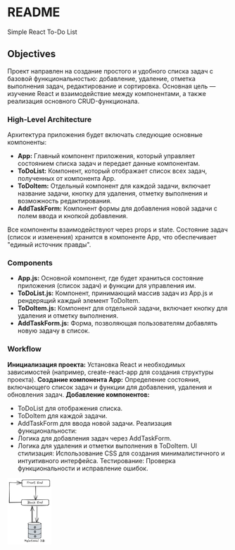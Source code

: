 # README #
Simple React To-Do List
## Objectives

Проект направлен на создание простого и удобного списка задач с базовой функциональностью: добавление, удаление, отметка выполнения задач, редактирование и сортировка. Основная цель — изучение React и взаимодействие между компонентами, а также реализация основного CRUD-функционала.
### High-Level Architecture

Архитектура приложения будет включать следующие основные компоненты:

- **App:** Главный компонент приложения, который управляет состоянием списка задач и передает данные компонентам.
- **ToDoList:** Компонент, который отображает список всех задач, полученных от компонента App.
- **ToDoItem:** Отдельный компонент для каждой задачи, включает название задачи, кнопку для удаления, отметку выполнения и возможность редактирования.
- **AddTaskForm:** Компонент формы для добавления новой задачи с полем ввода и кнопкой добавления.

Все компоненты взаимодействуют через props и state. Состояние задач (список и изменения) хранится в компоненте App, что обеспечивает "единый источник правды".
### Components

- **App.js:** Основной компонент, где будет храниться состояние приложения (список задач) и функции для управления им.
- **ToDoList.js:** Компонент, принимающий массив задач из App.js и рендерящий каждый элемент ToDoItem.
- **ToDoItem.js:** Компонент для отдельной задачи, включает кнопку для удаления и отметку выполнения.
- **AddTaskForm.js:** Форма, позволяющая пользователям добавлять новую задачу в список.

### Workflow

**Инициализация проекта:** Установка React и необходимых зависимостей (например, create-react-app для создания структуры проекта).
**Создание компонента App:** Определение состояния, включающего список задач и функции для добавления, удаления и обновления задач.
**Добавление компонентов:**
- ToDoList для отображения списка.
- ToDoItem для каждой задачи.
- AddTaskForm для ввода новой задачи.
    Реализация функциональности:
- Логика для добавления задач через AddTaskForm.
- Логика для удаления и отметки выполнения в ToDoItem.
    UI стилизация: Использование CSS для создания минималистичного и интуитивного интерфейса.
    Тестирование: Проверка функциональности и исправление ошибок.

<img src="img/HL_Arhitecture.excalidraw.png" alt="name" width="100" height="150">